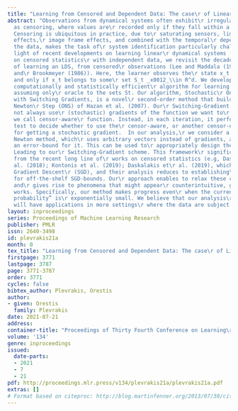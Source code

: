 ```yaml
---
title: "Learning from Censored and Dependent Data: The case\r of Linear Dynamics"
abstract: "Observations from dynamical systems often exhibit\r irregularities, such
  as censoring, where values are\r recorded only if they fall within a certain\r range.
  Censoring is ubiquitous in practice, due to\r saturating sensors, limit-of-detection
  effects,\r image frame effects, and combined with the temporal\r dependencies within
  the data, makes the task of\r system identification particularly challenging.  In\r
  light of recent developments on learning linear\r dynamical systems (LDSs), and
  on censored statistics\r with independent data, we revisit the decades-old\r problem
  of learning an LDS, from censored\r observations (Lee and Maddala (1985), Zeger
  and\r Brookmeyer (1986)). Here, the learner observes the\r state x_t \\in R^d if
  and only if x_t belongs to some\r set S_t _x0012_\\in R^d. We develop the first\r
  computationally and statistically efficient\r algorithm for learning the system,
  assuming only\r oracle to the sets St. Our algorithm, Stochastic\r Online Newton
  with Switching Gradients, is a novel\r second-order method that builds on the Online
  Newton\r Step (ONS) of Hazan et al. (2007). Our\r Switching-Gradient scheme does
  not always use\r (stochastic) gradients of the function we want to\r optimize, which
  we call censor-aware\r function. Instead, in each iteration, it performs a\r simple
  test to decide whether to use the\r censor-aware, or another censor-oblivious function,\r
  for getting a stochastic gradient.  In our analysis,\r we consider a “generic” Online
  Newton method, which\r uses arbitrary vectors instead of gradients, and we\r prove
  an error-bound for it. This can be used to\r appropriately design these vectors,
  Leading to our\r Switching-Gradient scheme. This framework\r significantly deviates
  from the recent long line of\r works on censored statistics (e.g, Daskalakis et\r
  al. (2018); Kontonis et al. (2019); Daskalakis et\r al. (2019), which apply Stochastic
  Gradient Descent\r (SGD), and their analysis reduces to establishing\r conditions
  for off-the-shelf SGD-bounds. Our\r approach enables to relax these conditions,
  and\r gives rise to phenomena that might appear\r counterintuitive, given the previous\r
  works. Specifically, our method makes progress even\r when the current “survival
  probability” is\r exponentially small. We believe that our analysis\r framework
  will have applications in more settings\r where the data are subject to censoring."
layout: inproceedings
series: Proceedings of Machine Learning Research
publisher: PMLR
issn: 2640-3498
id: plevrakis21a
month: 0
tex_title: "Learning from Censored and Dependent Data: The case\r of Linear Dynamics"
firstpage: 3771
lastpage: 3787
page: 3771-3787
order: 3771
cycles: false
bibtex_author: Plevrakis, Orestis
author:
- given: Orestis
  family: Plevrakis
date: 2021-07-21
address:
container-title: "Proceedings of Thirty Fourth Conference on Learning\r Theory"
volume: '134'
genre: inproceedings
issued:
  date-parts:
  - 2021
  - 7
  - 21
pdf: http://proceedings.mlr.press/v134/plevrakis21a/plevrakis21a.pdf
extras: []
# Format based on citeproc: http://blog.martinfenner.org/2013/07/30/citeproc-yaml-for-bibliographies/
---
```

